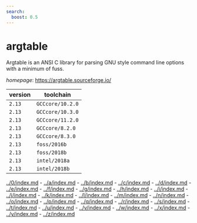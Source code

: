```yaml
---
search:
  boost: 0.5
---
```

# argtable

Argtable is an ANSI C library for parsing GNU style  command line options with a minimum of fuss.

*homepage*: <https://argtable.sourceforge.io/>

version | toolchain
--------|----------
``2.13`` | ``GCCcore/10.2.0``
``2.13`` | ``GCCcore/10.3.0``
``2.13`` | ``GCCcore/11.2.0``
``2.13`` | ``GCCcore/8.2.0``
``2.13`` | ``GCCcore/8.3.0``
``2.13`` | ``foss/2016b``
``2.13`` | ``foss/2018b``
``2.13`` | ``intel/2018a``
``2.13`` | ``intel/2018b``

[../0/index.md](0) - [../a/index.md](a) - [../b/index.md](b) - [../c/index.md](c) - [../d/index.md](d) - [../e/index.md](e) - [../f/index.md](f) - [../g/index.md](g) - [../h/index.md](h) - [../i/index.md](i) - [../j/index.md](j) - [../k/index.md](k) - [../l/index.md](l) - [../m/index.md](m) - [../n/index.md](n) - [../o/index.md](o) - [../p/index.md](p) - [../q/index.md](q) - [../r/index.md](r) - [../s/index.md](s) - [../t/index.md](t) - [../u/index.md](u) - [../v/index.md](v) - [../w/index.md](w) - [../x/index.md](x) - [../y/index.md](y) - [../z/index.md](z)

